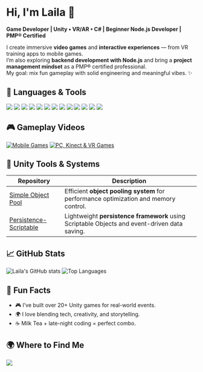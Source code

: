 # Hi, I'm Laila 👋  
**Game Developer | Unity • VR/AR • C# | Beginner Node.js Developer | PMP® Certified**

I create immersive **video games** and **interactive experiences** — from VR training apps to mobile games.  
I’m also exploring **backend development with Node.js** and bring a **project management mindset** as a PMP® certified professional.  
My goal: mix fun gameplay with solid engineering and meaningful vibes. ✨  


## 🧰 Languages & Tools

<p align="left">
  <img src="https://img.shields.io/badge/Unity3D-100000?style=flat-square&logo=unity&logoColor=white" />
  <img src="https://img.shields.io/badge/C%23-239120?style=flat-square&logo=csharp&logoColor=white" />
  <img src="https://img.shields.io/badge/Photon-Multiplayer-blue?style=flat-square" />
  <img src="https://img.shields.io/badge/AR%2FVR-Development-purple?style=flat-square" />
  <img src="https://img.shields.io/badge/Firebase-FFCA28?style=flat-square&logo=firebase&logoColor=black" />
  <img src="https://img.shields.io/badge/JavaScript-F7DF1E?style=flat-square&logo=javascript&logoColor=black" />
  <img src="https://img.shields.io/badge/Node.js-339933?style=flat-square&logo=node.js&logoColor=white" />
  <img src="https://img.shields.io/badge/REST%20APIs-25A162?style=flat-square&logo=api&logoColor=white" />
  <img src="https://img.shields.io/badge/MongoDB-47A248?style=flat-square&logo=mongodb&logoColor=white" />
  <img src="https://img.shields.io/badge/Git-F05032?style=flat-square&logo=git&logoColor=white" />
  <img src="https://img.shields.io/badge/Jira-0052CC?style=flat-square&logo=jira&logoColor=white" />
  <img src="https://img.shields.io/badge/Agile-Project%20Management-blue?style=flat-square" />
  <img src="https://img.shields.io/badge/PMP%20Certified-FFD43B?style=flat-square&logo=google-scholar&logoColor=black" />
</p>


## 🎮 Gameplay Videos

[![Mobile Games](https://img.shields.io/badge/YouTube-Mobile_Games-red?logo=youtube&logoColor=white)](https://www.youtube.com/playlist?list=PLS-j2IQCB243yIVIVGJI0gzz6FnCbWI6B)
[![PC, Kinect & VR Games](https://img.shields.io/badge/YouTube-PC_&_VR_Games-red?logo=youtube&logoColor=white)](https://www.youtube.com/playlist?list=PLao4MForo3ZQfpdYtYTNhiqcjEsvvDWyp)

## 🧩 Unity Tools & Systems

| Repository | Description |
|-------------|-------------|
| [Simple Object Pool](https://github.com/Unity-Tools/UnityTools/tree/SimpleObjectPool) | Efficient **object pooling system** for performance optimization and memory control. |
| [Persistence-Scriptable](https://github.com/Unity-Tools/Persistence-Scriptable) | Lightweight **persistence framework** using Scriptable Objects and event-driven data saving. |


## 📈 GitHub Stats

![Laila's GitHub stats](https://github-readme-stats.vercel.app/api?username=Laila-Omran&show_icons=true&theme=tokyonight)
![Top Languages](https://github-readme-stats.vercel.app/api/top-langs/?username=Laila-Omran&layout=compact&theme=tokyonight)


## 🎨 Fun Facts
- 🎮 I’ve built over 20+ Unity games for real-world events.
- 🌍 I love blending tech, creativity, and storytelling.
- ☕ Milk Tea + late-night coding = perfect combo.


## 🌍 Where to Find Me

<p align="left">
  <a href="https://www.linkedin.com/in/laila-omran-gamedev/" target="_blank">
    <img src="https://img.shields.io/badge/LinkedIn-Laila%20Omran-0A66C2?style=flat-square&logo=linkedin&logoColor=white" />
  </a>
</p>

